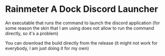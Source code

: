 # Rainmeter A Dock Discord Launcher

An executable that runs the command to launch the discord application (for some reason the skin that I am using does not allow to run the command directly, so it's a problem)

You can download the build directly from the release (it might not work for everybody, I am just doing it for my own)
